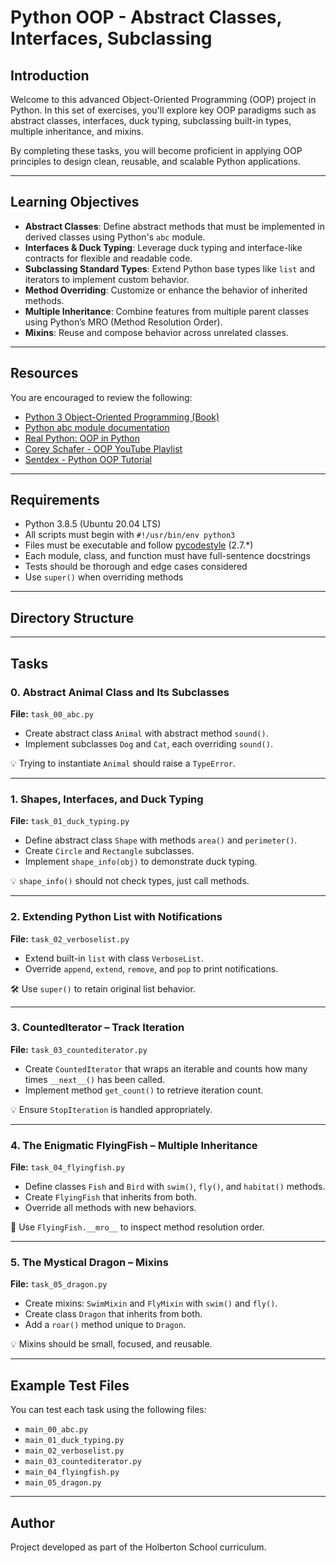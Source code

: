 # Python OOP - Abstract Classes, Interfaces, Subclassing

## Introduction

Welcome to this advanced Object-Oriented Programming (OOP) project in Python. In this set of exercises, you'll explore key OOP paradigms such as abstract classes, interfaces, duck typing, subclassing built-in types, multiple inheritance, and mixins.

By completing these tasks, you will become proficient in applying OOP principles to design clean, reusable, and scalable Python applications.

---

## Learning Objectives

- **Abstract Classes**: Define abstract methods that must be implemented in derived classes using Python's `abc` module.
- **Interfaces & Duck Typing**: Leverage duck typing and interface-like contracts for flexible and readable code.
- **Subclassing Standard Types**: Extend Python base types like `list` and iterators to implement custom behavior.
- **Method Overriding**: Customize or enhance the behavior of inherited methods.
- **Multiple Inheritance**: Combine features from multiple parent classes using Python’s MRO (Method Resolution Order).
- **Mixins**: Reuse and compose behavior across unrelated classes.

---

## Resources

You are encouraged to review the following:

- [Python 3 Object-Oriented Programming (Book)](https://www.packtpub.com/product/python-3-object-oriented-programming/9781789615852)
- [Python abc module documentation](https://docs.python.org/3/library/abc.html)
- [Real Python: OOP in Python](https://realpython.com/python3-object-oriented-programming/)
- [Corey Schafer - OOP YouTube Playlist](https://www.youtube.com/playlist?list=PL-osiE80TeTt2d9bfVyTiXJA-UTHn6WwU)
- [Sentdex - Python OOP Tutorial](https://www.youtube.com/watch?v=JeznW_7DlB0)

---

## Requirements

- Python 3.8.5 (Ubuntu 20.04 LTS)
- All scripts must begin with `#!/usr/bin/env python3`
- Files must be executable and follow [pycodestyle](https://pycodestyle.readthedocs.io/en/latest/) (2.7.*)
- Each module, class, and function must have full-sentence docstrings
- Tests should be thorough and edge cases considered
- Use `super()` when overriding methods

---

## Directory Structure




---

## Tasks

### 0. Abstract Animal Class and Its Subclasses

**File:** `task_00_abc.py`

- Create abstract class `Animal` with abstract method `sound()`.
- Implement subclasses `Dog` and `Cat`, each overriding `sound()`.

💡 Trying to instantiate `Animal` should raise a `TypeError`.

---

### 1. Shapes, Interfaces, and Duck Typing

**File:** `task_01_duck_typing.py`

- Define abstract class `Shape` with methods `area()` and `perimeter()`.
- Create `Circle` and `Rectangle` subclasses.
- Implement `shape_info(obj)` to demonstrate duck typing.

💡 `shape_info()` should not check types, just call methods.

---

### 2. Extending Python List with Notifications

**File:** `task_02_verboselist.py`

- Extend built-in `list` with class `VerboseList`.
- Override `append`, `extend`, `remove`, and `pop` to print notifications.

🛠 Use `super()` to retain original list behavior.

---

### 3. CountedIterator – Track Iteration

**File:** `task_03_countediterator.py`

- Create `CountedIterator` that wraps an iterable and counts how many times `__next__()` has been called.
- Implement method `get_count()` to retrieve iteration count.

💡 Ensure `StopIteration` is handled appropriately.

---

### 4. The Enigmatic FlyingFish – Multiple Inheritance

**File:** `task_04_flyingfish.py`

- Define classes `Fish` and `Bird` with `swim()`, `fly()`, and `habitat()` methods.
- Create `FlyingFish` that inherits from both.
- Override all methods with new behaviors.

🧠 Use `FlyingFish.__mro__` to inspect method resolution order.

---

### 5. The Mystical Dragon – Mixins

**File:** `task_05_dragon.py`

- Create mixins: `SwimMixin` and `FlyMixin` with `swim()` and `fly()`.
- Create class `Dragon` that inherits from both.
- Add a `roar()` method unique to `Dragon`.

💡 Mixins should be small, focused, and reusable.

---

## Example Test Files

You can test each task using the following files:

- `main_00_abc.py`
- `main_01_duck_typing.py`
- `main_02_verboselist.py`
- `main_03_countediterator.py`
- `main_04_flyingfish.py`
- `main_05_dragon.py`

---

## Author

Project developed as part of the Holberton School curriculum.



